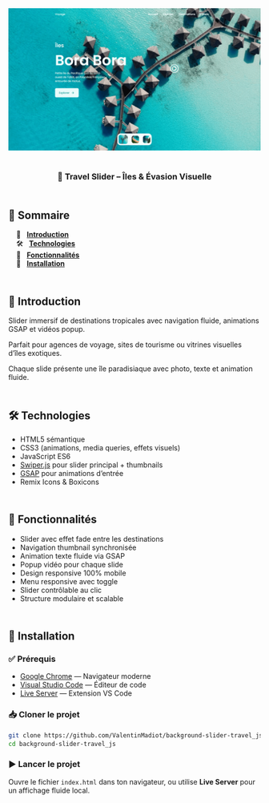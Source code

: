 <div align="center">  
  <a href="https://background-slider-travel.netlify.app/" target="_blank">  
    <img src=".docs/preview.png" alt="Aperçu du slider Travel">  
  </a>  
  </br></br>  
  <h3 align="center">🌴 Travel Slider – Îles & Évasion Visuelle</h3>  
</div>

## <br /> 📌 Sommaire

&nbsp;&nbsp;&nbsp; 🎨 &nbsp; [**Introduction**](#introduction)<br />
&nbsp;&nbsp;&nbsp; 🛠️ &nbsp; [**Technologies**](#technologies)<br />
&nbsp;&nbsp;&nbsp; 🎯 &nbsp; [**Fonctionnalités**](#fonctionnalités)<br />
&nbsp;&nbsp;&nbsp; 🚀 &nbsp; [**Installation**](#installation)<br />

## <br /> <a name="introduction">🎨 Introduction</a>

Slider immersif de destinations tropicales avec navigation fluide, animations GSAP et vidéos popup.

Parfait pour agences de voyage, sites de tourisme ou vitrines visuelles d’îles exotiques.

Chaque slide présente une île paradisiaque avec photo, texte et animation fluide.

## <br /> <a name="technologies">🛠️ Technologies</a>

- HTML5 sémantique
- CSS3 (animations, media queries, effets visuels)
- JavaScript ES6
- [Swiper.js](https://swiperjs.com/) pour slider principal + thumbnails
- [GSAP](https://greensock.com/gsap/) pour animations d’entrée
- Remix Icons & Boxicons

## <br /> <a name="fonctionnalités">🎯 Fonctionnalités</a>

- Slider avec effet fade entre les destinations
- Navigation thumbnail synchronisée
- Animation texte fluide via GSAP
- Popup vidéo pour chaque slide
- Design responsive 100% mobile
- Menu responsive avec toggle
- Slider contrôlable au clic
- Structure modulaire et scalable

## <br /> <a name="installation">🚀 Installation</a>

### ✅ Prérequis

- [Google Chrome](https://www.google.com/) — Navigateur moderne
- [Visual Studio Code](https://code.visualstudio.com/) — Éditeur de code
- [Live Server](https://marketplace.visualstudio.com/items?itemName=ritwickdey.LiveServer) — Extension VS Code

### 📥 Cloner le projet

```bash
git clone https://github.com/ValentinMadiot/background-slider-travel_js
cd background-slider-travel_js
```

### ▶️ Lancer le projet

Ouvre le fichier `index.html` dans ton navigateur, ou utilise **Live Server** pour un affichage fluide local.
